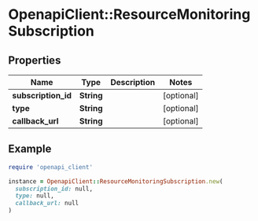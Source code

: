 # OpenapiClient::ResourceMonitoringSubscription

## Properties

| Name | Type | Description | Notes |
| ---- | ---- | ----------- | ----- |
| **subscription_id** | **String** |  | [optional] |
| **type** | **String** |  | [optional] |
| **callback_url** | **String** |  | [optional] |

## Example

```ruby
require 'openapi_client'

instance = OpenapiClient::ResourceMonitoringSubscription.new(
  subscription_id: null,
  type: null,
  callback_url: null
)
```

